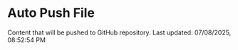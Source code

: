 # Auto Push File

Content that will be pushed to GitHub repository.
Last updated: 07/08/2025, 08:52:54 PM